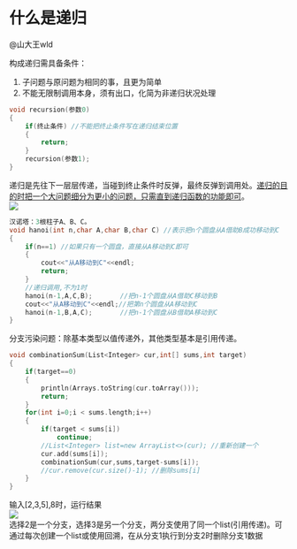 什么是递归
==========
@山大王wld
 
 构成递归需具备条件：  
1. 子问题与原问题为相同的事，且更为简单  
2. 不能无限制调用本身，须有出口，化简为非递归状况处理  

```C
void recursion(参数0)
{
    if(终止条件) //不能把终止条件写在递归结束位置
    {
        return;
    }
    recursion(参数1);
}
```

递归是先往下一层层传递，当碰到终止条件时反弹，最终反弹到调用处。<u>递归的目的时把一个大问题细分为更小的问题，只需直到递归函数的功能即可</u>。  
![](https://mmbiz.qpic.cn/mmbiz_png/PGmTibd8KQBGcIr3bf70rZWWrgq6Vf937XHLEc3VPic85rXlUqtmibfVbN6Jpbjibsjic3iaLicC8PmB6gicpycbjkBqLw/640?wx_fmt=png&tp=webp&wxfrom=5&wx_lazy=1&wx_co=1)
  
```C
汉诺塔：3根柱子A、B、C。
void hanoi(int n,char A,char B,char C) //表示把n个圆盘从A借助B成功移动到C
{
    if(n==1) //如果只有一个圆盘，直接从A移动到C即可
    {
        cout<<"从A移动到C"<<endl;
        return;
    }
    //递归调用,不为1时
    hanoi(n-1,A,C,B);       //把n-1个圆盘从A借助C移动到B
    cout<<"从A移动到C"<<endl;//把第n个圆盘从A移动到C
    hanoi(n-1,B,A,C);       //把n-1个圆盘从B借助A移动到C
}
```

分支污染问题：除基本类型以值传递外，其他类型基本是引用传递。  
```C
void combinationSum(List<Integer> cur,int[] sums,int target)
{
    if(target==0)
    {
        println(Arrays.toString(cur.toArray()));
        return;
    }
    for(int i=0;i < sums.length;i++)
    {
        if(target < sums[i])
            continue;
        //List<Integer> list=new ArrayList<>(cur); //重新创建一个
        cur.add(sums[i]);
        combinationSum(cur,sums,target-sums[i]);
        //cur.remove(cur.size()-1); //删除sums[i]
    }
}
```
输入[2,3,5],8时，运行结果  
![](https://mmbiz.qpic.cn/mmbiz_png/PGmTibd8KQBHuEhtvVND5AXia9ibYqvPnrcbkoMByWHh9Sriaic8HTBicYA8vib7ViadSpzwasxM0CbdnVRxO7AvEkdPBA/640?wx_fmt=png&tp=webp&wxfrom=5&wx_lazy=1&wx_co=1)  
选择2是一个分支，选择3是另一个分支，两分支使用了同一个list(引用传递)。可通过每次创建一个list或使用回溯，在从分支1执行到分支2时删除分支1数据
